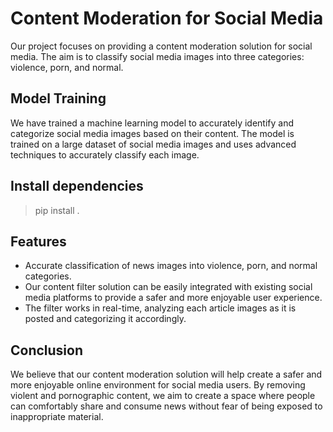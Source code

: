 # Content Moderation for Social Media
Our project focuses on providing a content moderation solution for social media. The aim is to classify social media images into three categories: violence, porn, and normal.

## Model Training
We have trained a machine learning model to accurately identify and categorize social media images based on their content. The model is trained on a large dataset of social media images and uses advanced techniques to accurately classify each image.

## Install dependencies
> pip install .


## Features
* Accurate classification of news images into violence, porn, and normal categories.
* Our content filter solution can be easily integrated with existing social media platforms to provide a safer and more enjoyable user experience. 
* The filter works in real-time, analyzing each article images as it is posted and categorizing it accordingly.


## Conclusion
We believe that our content moderation solution will help create a safer and more enjoyable online environment for social media users. By removing violent and pornographic content, we aim to create a space where people can comfortably share and consume news without fear of being exposed to inappropriate material.


